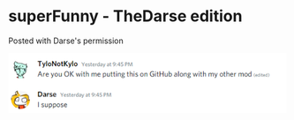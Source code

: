 # superFunny - TheDarse edition
Posted with Darse's permission

![PROOF LMAO](https://github.com/MeowcaTheoRange/superFunny/raw/thedarse/origin/Screenshot%202021-03-30%20131626.png)
